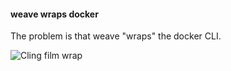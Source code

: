 #### weave wraps docker

The problem is that weave "wraps" the docker CLI.

![Cling film wrap](slides/images/clingfilmwrap.jpg "Cling film wrap")